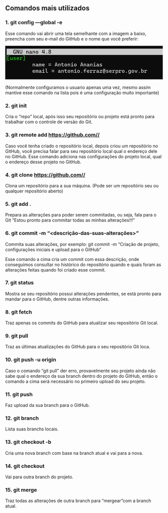 ## Comandos mais utilizados

### 1. git config —global -e
Esse comando vai abrir uma tela semelhante com a imagem a baixo, preencha com seu e-mail do GitHub e o nome que você preferir:

![print da configuração do usuário Git](git_global.png)

(Normalmente configuramos o usuario apenas uma vez, mesmo assim mantive esse comando na lista pois é uma configuração muito importante)

### 2. git init
Cria o “repo” local, após isso seu repositório ou projeto está pronto para trabalhar com o controle de versão do Git.

### 3. git remote add https://github.com//
Caso você tenha criado o repositório local, depois criou um repositório no GitHub, você precisa falar para seu repositório local qual o endereço dele no GitHub. Esse comando adiciona nas configurações do projeto local, qual o endereço desse projeto no GitHub.

### 4. git clone https://github.com//
Clona um repositório para a sua máquina. (Pode ser um repositório seu ou qualquer repositório aberto)

### 5. git add .
Prepara as alterações para poder serem commitadas, ou seja, fala para o Git “Estou pronto para commitar todas as minhas alterações!!!”

### 6. git commit -m “<descrição-das-suas-alterações>”
Commita suas alterações, por exemplo: git commit -m “Criação de projeto, configurações iniciais e upload para o GitHub”

Esse comando a cima cria um commit com essa descrição, onde conseguimos consultar no histórico do repositório quando e quais foram as alterações feitas quando foi criado esse commit.

### 7. git status
Mostra se seu repositório possui alterações pendentes, se está pronto para mandar para o GitHub, dentre outras informações.

### 8. git fetch
Traz apenas os commits do GitHub para atualizar seu repositório Git local.

### 9. git pull
Traz as últimas atualizações do GitHub para o seu repositório Git loca.

### 10. git push -u origin
Caso o comando “git pull” der erro, provavelmente seu projeto ainda não sabe qual o endereço da sua branch dentro do projeto do GitHub, então o comando a cima será necessário no primeiro upload do seu projeto.

### 11. git push
Faz upload da sua branch para o GitHub.

### 12. git branch
Lista suas branchs locais.

### 13. git checkout -b
Cria uma nova branch com base na branch atual e vai para a nova.

### 14. git checkout
Vai para outra branch do projeto.

### 15. git merge
Traz todas as alterações de outra branch para “mergear”com a branch atual.
